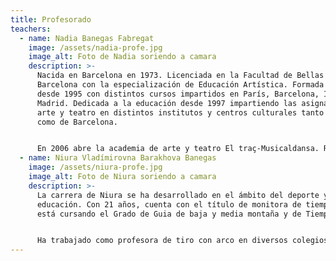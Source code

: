 ```yaml
---
title: Profesorado
teachers:
  - name: Nadia Banegas Fabregat
    image: /assets/nadia-profe.jpg
    image_alt: Foto de Nadia soriendo a camara
    description: >-
      Nacida en Barcelona en 1973. Licenciada en la Facultad de Bellas Artes de
      Barcelona con la especialización de Educación Artística. Formada en teatro
      desde 1995 con distintos cursos impartidos en París, Barcelona, Ibiza y
      Madrid. Dedicada a la educación desde 1997 impartiendo las asignaturas de
      arte y teatro en distintos institutos y centros culturales tanto de Ibiza
      como de Barcelona.


      En 2006 abre la academia de arte y teatro El traç-Musicaldansa. Realizando exposiciones y obras teatrales de los alumnos desde entonces y ganando distintos premios nacionales de teatro juvenil. Entre ellos cabe destacar el Primer Premio Nacional en 2014 y los Primeros Premios Autonómicos en 2009, 2014 y 2017. Así como las menciones obtenidas por La Mejor Labor Educativa otorgadas en 2011, 2012, 2013 y 2016. La escuela de verano se inicia en 2011 ofreciendo una enseñanza de calidad y dándole mucha importancia al trato con cada uno de los alumnos, adaptándose a sus distintas necesidades y edades y priorizando la buena relación entre el grupo.
  - name: Niura Vladímirovna Barakhova Banegas
    image: /assets/niura-profe.jpg
    image_alt: Foto de Niura soriendo a camara
    description: >-
      La carrera de Niura se ha desarrollado en el ámbito del deporte y la
      educación. Con 21 años, cuenta con el título de monitora de tiempo libre y
      está cursando el Grado de Guia de baja y media montaña y de Tiempo Libre.


      Ha trabajado como profesora de tiro con arco en diversos colegios de Ibiza, además ha sido deportista de alto rendimiento, demostrando su habilidad para enseñar y su pasión por el deporte.
---
```

